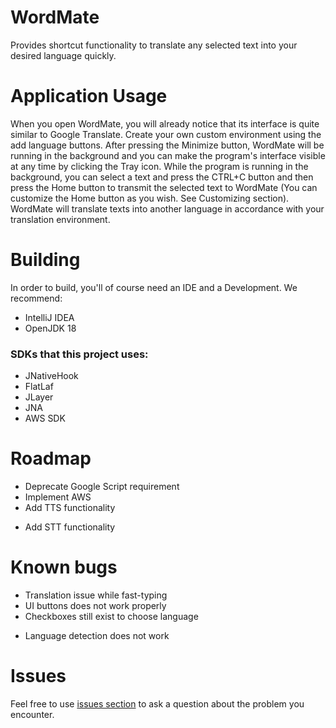 # WordMate
Provides shortcut functionality to translate any selected text into your desired language quickly.

# Application Usage
When you open WordMate, you will already notice that its interface is quite similar to Google Translate. 
Create your own custom environment using the add language buttons. After pressing the Minimize button, 
WordMate will be running in the background and you can make the program's interface visible at any time by clicking the Tray icon. 
While the program is running in the background, you can select a text and press the CTRL+C button and then press the Home button 
to transmit the selected text to WordMate (You can customize the Home button as you wish. See Customizing section). 
WordMate will translate texts into another language in accordance with your translation environment.

# Building
In order to build, you'll of course need an IDE and a Development. We recommend:
- IntelliJ IDEA
- OpenJDK 18

### SDKs that this project uses:
- JNativeHook
- FlatLaf
- JLayer
- JNA
- AWS SDK

# Roadmap
+ Deprecate Google Script requirement
+ Implement AWS
+ Add TTS functionality
- Add STT functionality 

# Known bugs
+ Translation issue while fast-typing
+ UI buttons does not work properly
+ Checkboxes still exist to choose language
- Language detection does not work

# Issues
Feel free to use [issues section](https://github.com/OrkhanGG/wordmate/issues) to ask a question about the problem you encounter. 
